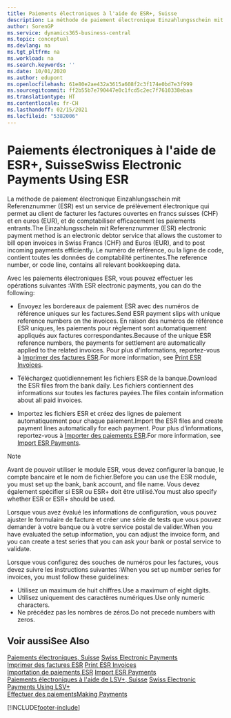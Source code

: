```yaml
---
title: Paiements électroniques à l'aide de ESR+, Suisse
description: La méthode de paiement électronique Einzahlungsschein mit Referenznummer (ESR) est un service de prélèvement électronique qui permet au client de facturer les factures ouvertes en francs suisses (CHF) et en euros (EUR), et de comptabiliser efficacement les paiements entrants.
author: SorenGP
ms.service: dynamics365-business-central
ms.topic: conceptual
ms.devlang: na
ms.tgt_pltfrm: na
ms.workload: na
ms.search.keywords: ''
ms.date: 10/01/2020
ms.author: edupont
ms.openlocfilehash: 61e80e2ae432a3615a608f2c3f174e0bd7e3f999
ms.sourcegitcommit: ff2b55b7e790447e0c1fcd5c2ec7f7610338ebaa
ms.translationtype: HT
ms.contentlocale: fr-CH
ms.lasthandoff: 02/15/2021
ms.locfileid: "5382006"
---
```

# <a name="swiss-electronic-payments-using-esr"></a><span data-ttu-id="6f4be-103">Paiements électroniques à l'aide de ESR+, Suisse</span><span class="sxs-lookup"><span data-stu-id="6f4be-103">Swiss Electronic Payments Using ESR</span></span>
<span data-ttu-id="6f4be-104">La méthode de paiement électronique Einzahlungsschein mit Referenznummer (ESR) est un service de prélèvement électronique qui permet au client de facturer les factures ouvertes en francs suisses (CHF) et en euros (EUR), et de comptabiliser efficacement les paiements entrants.</span><span class="sxs-lookup"><span data-stu-id="6f4be-104">The Einzahlungsschein mit Referenznummer (ESR) electronic payment method is an electronic debtor service that allows the customer to bill open invoices in Swiss Francs (CHF) and Euros (EUR), and to post incoming payments efficiently.</span></span> <span data-ttu-id="6f4be-105">Le numéro de référence, ou la ligne de code, contient toutes les données de comptabilité pertinentes.</span><span class="sxs-lookup"><span data-stu-id="6f4be-105">The reference number, or code line, contains all relevant bookkeeping data.</span></span>  

<span data-ttu-id="6f4be-106">Avec les paiements électroniques ESR, vous pouvez effectuer les opérations suivantes :</span><span class="sxs-lookup"><span data-stu-id="6f4be-106">With ESR electronic payments, you can do the following:</span></span>  

- <span data-ttu-id="6f4be-107">Envoyez les bordereaux de paiement ESR avec des numéros de référence uniques sur les factures.</span><span class="sxs-lookup"><span data-stu-id="6f4be-107">Send ESR payment slips with unique reference numbers on the invoices.</span></span> <span data-ttu-id="6f4be-108">En raison des numéros de référence ESR uniques, les paiements pour règlement sont automatiquement appliqués aux factures correspondantes.</span><span class="sxs-lookup"><span data-stu-id="6f4be-108">Because of the unique ESR reference numbers, the payments for settlement are automatically applied to the related invoices.</span></span> <span data-ttu-id="6f4be-109">Pour plus d'informations, reportez-vous à [Imprimer des factures ESR](how-to-print-esr-invoices.md).</span><span class="sxs-lookup"><span data-stu-id="6f4be-109">For more information, see [Print ESR Invoices](how-to-print-esr-invoices.md).</span></span>  

- <span data-ttu-id="6f4be-110">Téléchargez quotidiennement les fichiers ESR de la banque.</span><span class="sxs-lookup"><span data-stu-id="6f4be-110">Download the ESR files from the bank daily.</span></span> <span data-ttu-id="6f4be-111">Les fichiers contiennent des informations sur toutes les factures payées.</span><span class="sxs-lookup"><span data-stu-id="6f4be-111">The files contain information about all paid invoices.</span></span>  

- <span data-ttu-id="6f4be-112">Importez les fichiers ESR et créez des lignes de paiement automatiquement pour chaque paiement.</span><span class="sxs-lookup"><span data-stu-id="6f4be-112">Import the ESR files and create payment lines automatically for each payment.</span></span> <span data-ttu-id="6f4be-113">Pour plus d'informations, reportez-vous à [Importer des paiements ESR](how-to-import-esr-payments.md).</span><span class="sxs-lookup"><span data-stu-id="6f4be-113">For more information, see [Import ESR Payments](how-to-import-esr-payments.md).</span></span>  

> [!NOTE]  
>  <span data-ttu-id="6f4be-114">Avant de pouvoir utiliser le module ESR, vous devez configurer la banque, le compte bancaire et le nom de fichier.</span><span class="sxs-lookup"><span data-stu-id="6f4be-114">Before you can use the ESR module, you must set up the bank, bank account, and file name.</span></span> <span data-ttu-id="6f4be-115">Vous devez également spécifier si ESR ou ESR+ doit être utilisé.</span><span class="sxs-lookup"><span data-stu-id="6f4be-115">You must also specify whether ESR or ESR+ should be used.</span></span>

<span data-ttu-id="6f4be-116">Lorsque vous avez évalué les informations de configuration, vous pouvez ajuster le formulaire de facture et créer une série de tests que vous pouvez demander à votre banque ou à votre service postal de valider.</span><span class="sxs-lookup"><span data-stu-id="6f4be-116">When you have evaluated the setup information, you can adjust the invoice form, and you can create a test series that you can ask your bank or postal service to validate.</span></span>  

<span data-ttu-id="6f4be-117">Lorsque vous configurez des souches de numéros pour les factures, vous devez suivre les instructions suivantes :</span><span class="sxs-lookup"><span data-stu-id="6f4be-117">When you set up number series for invoices, you must follow these guidelines:</span></span>  

- <span data-ttu-id="6f4be-118">Utilisez un maximum de huit chiffres.</span><span class="sxs-lookup"><span data-stu-id="6f4be-118">Use a maximum of eight digits.</span></span>  
- <span data-ttu-id="6f4be-119">Utilisez uniquement des caractères numériques.</span><span class="sxs-lookup"><span data-stu-id="6f4be-119">Use only numeric characters.</span></span>  
- <span data-ttu-id="6f4be-120">Ne précédez pas les nombres de zéros.</span><span class="sxs-lookup"><span data-stu-id="6f4be-120">Do not precede numbers with zeros.</span></span>  

## <a name="see-also"></a><span data-ttu-id="6f4be-121">Voir aussi</span><span class="sxs-lookup"><span data-stu-id="6f4be-121">See Also</span></span>  
 <span data-ttu-id="6f4be-122">[Paiements électroniques, Suisse](swiss-electronic-payments.md) </span><span class="sxs-lookup"><span data-stu-id="6f4be-122">[Swiss Electronic Payments](swiss-electronic-payments.md) </span></span>  
 <span data-ttu-id="6f4be-123">[Imprimer des factures ESR](how-to-print-esr-invoices.md) </span><span class="sxs-lookup"><span data-stu-id="6f4be-123">[Print ESR Invoices](how-to-print-esr-invoices.md) </span></span>  
 <span data-ttu-id="6f4be-124">[Importation de paiements ESR](how-to-import-esr-payments.md) </span><span class="sxs-lookup"><span data-stu-id="6f4be-124">[Import ESR Payments](how-to-import-esr-payments.md) </span></span>  
 <span data-ttu-id="6f4be-125">[Paiements électroniques à l'aide de LSV+, Suisse](swiss-electronic-payments-using-lsv-.md) </span><span class="sxs-lookup"><span data-stu-id="6f4be-125">[Swiss Electronic Payments Using LSV+](swiss-electronic-payments-using-lsv-.md) </span></span>  
 [<span data-ttu-id="6f4be-126">Effectuer des paiements</span><span class="sxs-lookup"><span data-stu-id="6f4be-126">Making Payments</span></span>](../../payables-make-payments.md)


[!INCLUDE[footer-include](../../includes/footer-banner.md)]